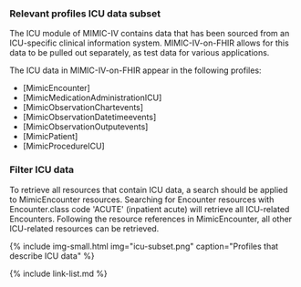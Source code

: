 ### Relevant profiles ICU data subset
The ICU module of MIMIC-IV contains data that has been sourced from an ICU-specific clinical information system. MIMIC-IV-on-FHIR allows for this data to be pulled out separately, as test data for various applications.

The ICU data in MIMIC-IV-on-FHIR appear in the following profiles:
- [MimicEncounter]
- [MimicMedicationAdministrationICU]
- [MimicObservationChartevents]
- [MimicObservationDatetimeevents]
- [MimicObservationOutputevents]
- [MimicPatient]
- [MimicProcedureICU]

### Filter ICU data
To retrieve all resources that contain ICU data, a search should be applied to MimicEncounter resources. Searching for Encounter resources with Encounter.class code 'ACUTE' (inpatient acute) will retrieve all ICU-related Encounters. Following the resource references in MimicEncounter, all other ICU-related resources can be retrieved.

{% include img-small.html img="icu-subset.png" caption="Profiles that describe ICU data" %}


{% include link-list.md %}